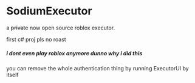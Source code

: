 # SodiumExecutor
a ~~private~~ now open source roblox executor.

first c# proj pls no roast
<h5>i dont even play roblox anymore dunno why i did this</h5>

you can remove the whole authentication thing by running ExecutorUI by itself
<h5></h5>
